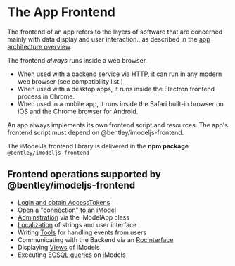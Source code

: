 # The App Frontend

The frontend of an app refers to the layers of software that are concerned mainly with data display and user interaction., as described in the [app architecture overview](../../overview/SoftwareArchitecture.md).

The frontend *always* runs inside a web browser.

* When used with a backend service via HTTP, it can run in any modern web browser (see compatibility list.)
* When used with a desktop apps, it runs inside the Electron frontend process in Chrome.
* When used in a mobile app, it runs inside the Safari built-in browser on iOS and the Chrome browser for Android.

An app always implements its own frontend script and resources. The app's frontend script must depend on @bentley/imodeljs-frontend.

The iModelJs frontend library is delivered in the **npm package** `@bentley/imodeljs-frontend`

## Frontend operations supported by @bentley/imodeljs-frontend

* [Login and obtain AccessTokens](../common/AccessToken.md)
* [Open a "connection" to an iModel](./IModelConnection.md)
* [Adminstration](./IModelApp.md) via the IModelApp class
* [Localization](./Localization.md) of strings and user interface
* Writing [Tools](./Tools.md) for handling events from users
* Communicating with the Backend via an [RpcInterface](../RpcInterface.md)
* Displaying [Views](./Views.md) of iModels
* Executing [ECSQL queries](./ExecutingECSQL.md) on iModels

<!-- TODO - add browser compatibility list -->
